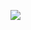 <!-- <a href="https://app.daily.dev/Kaporski"><img src="https://api.daily.dev/devcards/1c963d6a19c7468c9eb283a369e7111e.png?r=v58" width="400px" alt="Dzmitry's Dev Card"/></a> -->
[![](https://ltdfoto.ru/images/2022/04/11/Screenshot-57.png)](https://dzmitrykaporski.github.io/cv/index.html)

